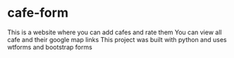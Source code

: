 # cafe-form
This is a website where you can add cafes and rate them
You can view all cafe and their google map links
This project was built with python and uses wtforms and bootstrap forms
